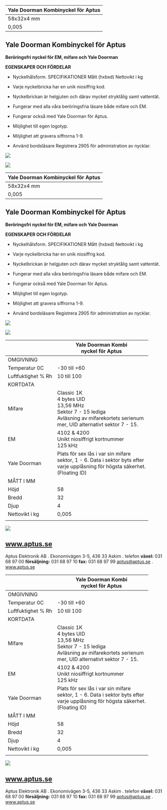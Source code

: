 | Yale Doorman Kombinyckel för Aptus |
|------------------------------------|
| 58x32x4 mm                         |
| 0,005                              |

## **Yale Doorman Kombinyckel för Aptus**

**Beröringsfri nyckel för EM, mifare och Yale Doorman**

**EGENSKAPER OCH FÖRDELAR**

- Nyckelhålsform.
SPECIFIKATIONER Mått (hxbxd) Nettovikt i kg

- Varje nyckelbricka har en unik niosiffrig kod.
- Nyckelbrickan är helgjuten och därav mycket stryktålig samt vattentät.
- Fungerar med alla våra beröringsfria läsare både mifare och EM.
- Fungerar också med Yale Doorman för Aptus.
- Möjlighet till egen logotyp.
- Möjlighet att gravera siffrorna 1-9.
- Använd bordsläsare Registrera 2905 för administration av nycklar.

![](_page_0_Figure_13.jpeg)

![](_page_0_Picture_14.jpeg)

| Yale Doorman Kombinyckel för Aptus |
|------------------------------------|
| 58x32x4 mm                         |
| 0,005                              |

## **Yale Doorman Kombinyckel för Aptus**

**Beröringsfri nyckel för EM, mifare och Yale Doorman**

**EGENSKAPER OCH FÖRDELAR**

- Nyckelhålsform.
SPECIFIKATIONER Mått (hxbxd) Nettovikt i kg

- Varje nyckelbricka har en unik niosiffrig kod.
- Nyckelbrickan är helgjuten och därav mycket stryktålig samt vattentät.
- Fungerar med alla våra beröringsfria läsare både mifare och EM.
- Fungerar också med Yale Doorman för Aptus.
- Möjlighet till egen logotyp.
- Möjlighet att gravera siffrorna 1-9.
- Använd bordsläsare Registrera 2905 för administration av nycklar.

![](_page_1_Figure_13.jpeg)

![](_page_1_Picture_14.jpeg)

|                    | Yale Doorman Kombi<br>nyckel för Aptus                                                                                                       |
|--------------------|----------------------------------------------------------------------------------------------------------------------------------------------|
| OMGIVNING          |                                                                                                                                              |
| Temperatur 0C      | -30 till +60                                                                                                                                 |
| Luftfuktighet % Rh | 10 till 100                                                                                                                                  |
| KORTDATA           |                                                                                                                                              |
| Mifare             | Classic 1K<br>4 bytes UID<br>13,56 MHz<br>Sektor 7 - 15 lediga<br>Avläsning av mifarekortets serienum<br>mer, UID alternativt sektor 7 - 15. |
| EM                 | 4102 & 4200<br>Unikt niosiffrigt kortnummer<br>125 kHz                                                                                       |
| Yale Doorman       | Plats för sex lås i var sin mifare<br>sektor, 1 - 6. Data i sektor byts efter<br>varje upplåsning för högsta säkerhet.<br>(Floating ID)      |
| MÅTT I MM          |                                                                                                                                              |
| Höjd               | 58                                                                                                                                           |
| Bredd              | 32                                                                                                                                           |
| Djup               | 4                                                                                                                                            |
| Nettovikt i kg     | 0,005                                                                                                                                        |
|                    |                                                                                                                                              |

![](_page_2_Picture_1.jpeg)

## **www.aptus.se**

Aptus Elektronik AB . Ekonomivägen 3-5, 436 33 Askim . telefon **växel:** 031 68 97 00 **försäljning:** 031 68 97 10 **fax:** 031 68 97 99 aptus@aptus.se . www.aptus.se

|                    | Yale Doorman Kombi<br>nyckel för Aptus                                                                                                       |
|--------------------|----------------------------------------------------------------------------------------------------------------------------------------------|
| OMGIVNING          |                                                                                                                                              |
| Temperatur 0C      | -30 till +60                                                                                                                                 |
| Luftfuktighet % Rh | 10 till 100                                                                                                                                  |
| KORTDATA           |                                                                                                                                              |
| Mifare             | Classic 1K<br>4 bytes UID<br>13,56 MHz<br>Sektor 7 - 15 lediga<br>Avläsning av mifarekortets serienum<br>mer, UID alternativt sektor 7 - 15. |
| EM                 | 4102 & 4200<br>Unikt niosiffrigt kortnummer<br>125 kHz                                                                                       |
| Yale Doorman       | Plats för sex lås i var sin mifare<br>sektor, 1 - 6. Data i sektor byts efter<br>varje upplåsning för högsta säkerhet.<br>(Floating ID)      |
| MÅTT I MM          |                                                                                                                                              |
| Höjd               | 58                                                                                                                                           |
| Bredd              | 32                                                                                                                                           |
| Djup               | 4                                                                                                                                            |
| Nettovikt i kg     | 0,005                                                                                                                                        |
|                    |                                                                                                                                              |

![](_page_3_Picture_1.jpeg)

## **www.aptus.se**

Aptus Elektronik AB . Ekonomivägen 3-5, 436 33 Askim . telefon **växel:** 031 68 97 00 **försäljning:** 031 68 97 10 **fax:** 031 68 97 99 aptus@aptus.se . www.aptus.se